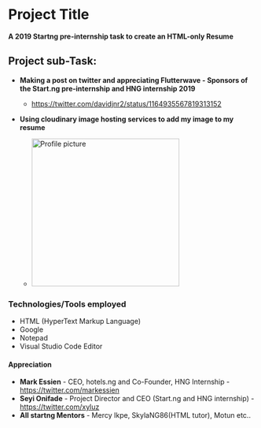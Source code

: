 # Project Title

**A 2019 Startng pre-internship task to create an HTML-only Resume**

## Project sub-Task:

* **Making a post on twitter and appreciating Flutterwave - Sponsors of the Start.ng pre-internship and HNG internship 2019**
     * https://twitter.com/davidjnr2/status/1164935567819313152

* **Using cloudinary image hosting services to add my image to my resume** 
     * <img src = "https://res.cloudinary.com/davidjnr2/image/upload/v1566746298/Deejay_nydsty.jpg" width="300" height="300" alt="Profile picture">
     
     
### Technologies/Tools employed
  * HTML (HyperText Markup Language)
  * Google
  * Notepad 
  * Visual Studio Code Editor
  
#### Appreciation
  * **Mark Essien** - CEO, hotels.ng and Co-Founder, HNG Internship - https://twitter.com/markessien
  * **Seyi Onifade** - Project Director and CEO (Start.ng and HNG internship) - https://twitter.com/xyluz
  * **All startng Mentors** - Mercy Ikpe, SkylaNG86(HTML tutor), Motun etc..

